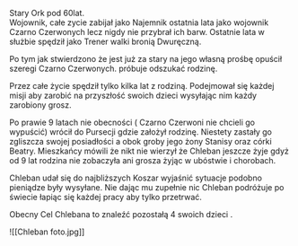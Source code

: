 Stary Ork pod 60lat.  
Wojownik, całe zycie zabijał jako Najemnik ostatnia lata jako wojownik Czarno Czerwonych lecz nigdy nie przybrał ich barw. Ostatnie lata w służbie spędził jako Trener walki bronią Dwuręczną.

Po tym jak stwierdzono że jest już za stary na jego własną prośbę opuścił szeregi Czarno Czerwonych. próbuje odszukać rodzinę.

Przez całe życie spędził tylko kilka lat z rodziną. Podejmował się każdej misji aby zarobić na przyszłość swoich dzieci wysyłając nim każdy zarobiony grosz.

Po prawie 9 latach nie obecności ( Czarno Czerwoni nie chcieli go wypuścić) wrócił do Pursecji gdzie założył rodzinę. Niestety zastały go zgliszcza swojej posiadłości a obok groby jego żony Stanisy oraz córki Beatry. Mieszkańcy mówili że nikt nie wierzył że Chleban jeszcze żyje gdyż od 9 lat rodzina nie zobaczyła ani grosza żyjąc w ubóstwie i chorobach.

Chleban udał się do najbliższych Koszar wyjaśnić sytuacje podobno pieniądze były wysyłane. Nie dając mu zupełnie nic Chleban podróżuje po świecie łapiąc się każdej pracy aby tylko przetrwać.

Obecny Cel Chlebana to znaleźć pozostałą 4 swoich dzieci .

![[Chleban foto.jpg]]